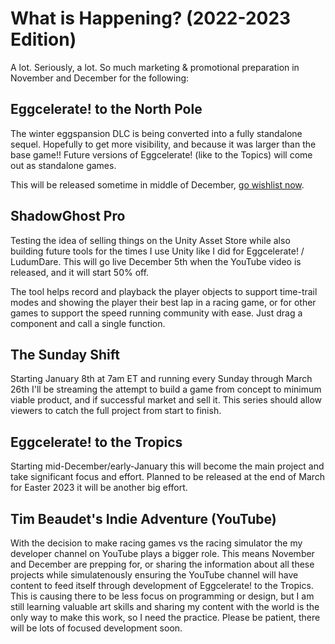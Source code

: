 
# What is Happening? (2022-2023 Edition)

A lot. Seriously, a lot. So much marketing & promotional preparation in November and December for the following:

## Eggcelerate! to the North Pole

The winter eggspansion DLC is being converted into a fully standalone sequel. Hopefully to get more visibility, and because it was larger than the base game!! Future versions of Eggcelerate! (like to the Topics) will come out as standalone games.

This will be released sometime in middle of December, [go wishlist now](https://tyrebyt.es/eggnorth1).

## ShadowGhost Pro

Testing the idea of selling things on the Unity Asset Store while also building future tools for the times I use Unity like I did for Eggcelerate! / LudumDare. This will go live December 5th when the YouTube video is released, and it will start 50% off.

The tool helps record and playback the player objects to support time-trail modes and showing the player their best lap in a racing game, or for other games to support the speed running community with ease. Just drag a component and call a single function.

## The Sunday Shift

Starting January 8th at 7am ET and running every Sunday through March 26th I'll be streaming the attempt to build a game from concept to minimum viable product, and if successful market and sell it. This series should allow viewers to catch the full project from start to finish.

## Eggcelerate! to the Tropics

Starting mid-December/early-January this will become the main project and take significant focus and effort. Planned to be released at the end of March for Easter 2023 it will be another big effort.

## Tim Beaudet's Indie Adventure (YouTube)

With the decision to make racing games vs the racing simulator the my developer channel on YouTube plays a bigger role. This means November and December are prepping for, or sharing the information about all these projects while simulatenously ensuring the YouTube channel will have content to feed itself through development of Eggcelerate! to the Tropics. This is causing there to be less focus on programming or design, but I am still learning valuable art skills and sharing my content with the world is the only way to make this work, so I need the practice. Please be patient, there will be lots of focused development soon.

